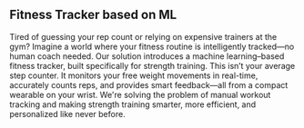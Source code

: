 ## Fitness Tracker based on ML

Tired of guessing your rep count or relying on expensive trainers at the gym? Imagine a world where your fitness routine is intelligently tracked—no human coach needed. Our solution introduces a machine learning–based fitness tracker, built specifically for strength training. This isn’t your average step counter. It monitors your free weight movements in real-time, accurately counts reps, and provides smart feedback—all from a compact wearable on your wrist. We're solving the problem of manual workout tracking and making strength training smarter, more efficient, and personalized like never before.
